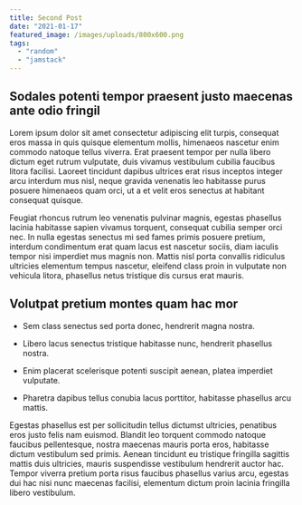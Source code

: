 ```yaml
---
title: Second Post
date: "2021-01-17"
featured_image: /images/uploads/800x600.png
tags: 
  - "random"
  - "jamstack"
---
```


## Sodales potenti tempor praesent justo maecenas ante odio fringil

Lorem ipsum dolor sit amet consectetur adipiscing elit turpis, consequat eros massa in quis quisque elementum mollis, himenaeos nascetur enim commodo natoque tellus viverra. Erat praesent tempor per nulla libero dictum eget rutrum vulputate, duis vivamus vestibulum cubilia faucibus litora facilisi. Laoreet tincidunt dapibus ultrices erat risus inceptos integer arcu interdum mus nisl, neque gravida venenatis leo habitasse purus posuere himenaeos quam orci, ut a et velit eros senectus at habitant consequat quisque. 

Feugiat rhoncus rutrum leo venenatis pulvinar magnis, egestas phasellus lacinia habitasse sapien vivamus torquent, consequat cubilia semper orci nec. In nulla egestas senectus mi sed fames primis posuere pretium, interdum condimentum erat quam lacus est nascetur sociis, diam iaculis tempor nisi imperdiet mus magnis non. Mattis nisl porta convallis ridiculus ultricies elementum tempus nascetur, eleifend class proin in vulputate non vehicula litora, phasellus netus tristique dis cursus erat mauris. 

## Volutpat pretium montes quam hac mor

- Sem class senectus sed porta donec, hendrerit magna nostra.

- Libero lacus senectus tristique habitasse nunc, hendrerit phasellus nostra.

- Enim placerat scelerisque potenti suscipit aenean, platea imperdiet vulputate.

- Pharetra dapibus tellus conubia lacus porttitor, habitasse phasellus arcu mattis.

Egestas phasellus est per sollicitudin tellus dictumst ultricies, penatibus eros justo felis nam euismod. Blandit leo torquent commodo natoque faucibus pellentesque, nostra maecenas mauris porta eros, habitasse dictum vestibulum sed primis. Aenean tincidunt eu tristique fringilla sagittis mattis duis ultricies, mauris suspendisse vestibulum hendrerit auctor hac. Tempor viverra pretium porta risus faucibus phasellus varius arcu, egestas dui hac nisi nunc maecenas facilisi, elementum dictum proin lacinia fringilla libero vestibulum. 
